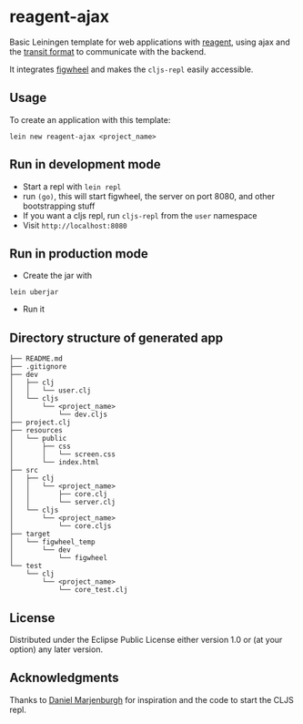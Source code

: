 # reagent-ajax

Basic Leiningen template for web applications with
[reagent](https://github.com/holmsand/reagent), using ajax and the
[transit format](https://github.com/cognitect/transit-clj) to
communicate with the backend.

It integrates [figwheel](https://github.com/bhauman/lein-figwheel) and
makes the `cljs-repl` easily accessible.

## Usage

To create an application with this template:

```
lein new reagent-ajax <project_name>
```

## Run in development mode

- Start a repl with `lein repl`
- run `(go)`, this will start figwheel, the server on port 8080, and other bootstrapping stuff
- If you want a cljs repl, run `cljs-repl` from the `user` namespace
- Visit `http://localhost:8080`

## Run in production mode
- Create the jar with

```
lein uberjar
```

- Run it

## Directory structure of generated app

```
├── README.md
├── .gitignore
├── dev
│   ├── clj
│   │   └── user.clj
│   └── cljs
│       └── <project_name>
│           └── dev.cljs
├── project.clj
├── resources
│   └── public
│       ├── css
│       │   └── screen.css
│       └── index.html
├── src
│   ├── clj
│   │   └── <project_name>
│   │       ├── core.clj
│   │       └── server.clj
│   └── cljs
│       └── <project_name>
│           └── core.cljs
├── target
│   └── figwheel_temp
│       └── dev
│           └── figwheel
└── test
    └── clj
        └── <project_name>
            └── core_test.clj
```

## License

Distributed under the Eclipse Public License either version 1.0 or (at
your option) any later version.

## Acknowledgments

Thanks to [Daniel Marjenburgh](https://github.com/dmarjenburgh) for
inspiration and the code to start the CLJS repl.
